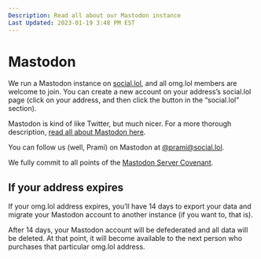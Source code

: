 ```yaml
---
Description: Read all about our Mastodon instance  
Last Updated: 2023-01-19 3:48 PM EST
---
```


# Mastodon

We run a Mastodon instance on [social.lol](https://social.lol), and all omg.lol members are welcome to join. You can create a new account on your address’s social.lol page (click on your address, and then click the button in the “social.lol” section).

Mastodon is kind of like Twitter, but much nicer. For a more thorough description, [read all about Mastodon here](https://joinmastodon.org).

You can follow us (well, Prami) on Mastodon at [@prami@social.lol](https://social.lol/@prami).

We fully commit to all points of the [Mastodon Server Covenant](https://joinmastodon.org/covenant).

## If your address expires

If your omg.lol address expires, you’ll have 14 days to export your data and migrate your Mastodon account to another instance (if you want to, that is).

After 14 days, your Mastodon account will be defederated and all data will be deleted. At that point, it will become available to the next person who purchases that particular omg.lol address.
